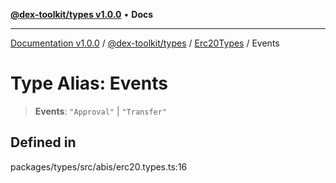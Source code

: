 [**@dex-toolkit/types v1.0.0**](../../../README.md) • **Docs**

***

[Documentation v1.0.0](../../../../../packages.md) / [@dex-toolkit/types](../../../README.md) / [Erc20Types](../README.md) / Events

# Type Alias: Events

> **Events**: `"Approval"` \| `"Transfer"`

## Defined in

packages/types/src/abis/erc20.types.ts:16
